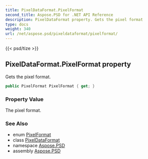 ```yaml
---
title: PixelDataFormat.PixelFormat
second_title: Aspose.PSD for .NET API Reference
description: PixelDataFormat property. Gets the pixel format
type: docs
weight: 340
url: /net/aspose.psd/pixeldataformat/pixelformat/
---
```

{{< psd/tize >}}
## PixelDataFormat.PixelFormat property

Gets the pixel format.

```csharp
public PixelFormat PixelFormat { get; }
```

### Property Value

The pixel format.

### See Also

* enum [PixelFormat](../../pixelformat/)
* class [PixelDataFormat](../)
* namespace [Aspose.PSD](../../../aspose.psd/)
* assembly [Aspose.PSD](../../../)


